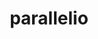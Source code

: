 ---
title: "parallelio"
layout: cache
categories: [package, v0.18.1]
meta: {"versions": ["2_5_4"], "compilers": ["gcc@=7.3.1"], "oss": ["amzn2"], "platforms": ["linux"], "targets": ["aarch64", "graviton2", "x86_64_v3", "x86_64_v4"], "stacks": ["aws-isc", "aws-isc-aarch64", "root"], "num_specs": 4, "num_specs_by_stack": {"aws-isc": 2, "root": 4, "aws-isc-aarch64": 2}}
spec_details: [{"hash": "clftzf4zz3tagdstt7cpwmb7lxjbdg7w", "compiler": "gcc@=7.3.1", "versions": ["2_5_4"], "os": "amzn2", "platform": "linux", "target": "x86_64_v3", "variants": ["build_type=RelWithDebInfo", "~ipo", "+pnetcdf", "~timing"], "stacks": ["aws-isc", "root"], "size": "-", "tarball": "https://binaries.spack.io/v0.18.1/build_cache/linux-amzn2-x86_64_v3/gcc-7.3.1/parallelio-2_5_4/linux-amzn2-x86_64_v3-gcc-7.3.1-parallelio-2_5_4-clftzf4zz3tagdstt7cpwmb7lxjbdg7w.spack"}, {"hash": "wvrezyb3g3f4alewnbnmznyzgu4q7e7u", "compiler": "gcc@=7.3.1", "versions": ["2_5_4"], "os": "amzn2", "platform": "linux", "target": "graviton2", "variants": ["build_type=RelWithDebInfo", "~ipo", "+pnetcdf", "~timing"], "stacks": ["aws-isc-aarch64", "root"], "size": "-", "tarball": "https://binaries.spack.io/v0.18.1/build_cache/linux-amzn2-graviton2/gcc-7.3.1/parallelio-2_5_4/linux-amzn2-graviton2-gcc-7.3.1-parallelio-2_5_4-wvrezyb3g3f4alewnbnmznyzgu4q7e7u.spack"}, {"hash": "2dl5j646k7sfajg4aox3ih2vaqdor4sd", "compiler": "gcc@=7.3.1", "versions": ["2_5_4"], "os": "amzn2", "platform": "linux", "target": "aarch64", "variants": ["build_type=RelWithDebInfo", "~ipo", "+pnetcdf", "~timing"], "stacks": ["aws-isc-aarch64", "root"], "size": "-", "tarball": "https://binaries.spack.io/v0.18.1/build_cache/linux-amzn2-aarch64/gcc-7.3.1/parallelio-2_5_4/linux-amzn2-aarch64-gcc-7.3.1-parallelio-2_5_4-2dl5j646k7sfajg4aox3ih2vaqdor4sd.spack"}, {"hash": "ualaensesd2rutkubmvoqjqonctolu7i", "compiler": "gcc@=7.3.1", "versions": ["2_5_4"], "os": "amzn2", "platform": "linux", "target": "x86_64_v4", "variants": ["build_type=RelWithDebInfo", "~ipo", "+pnetcdf", "~timing"], "stacks": ["aws-isc", "root"], "size": "-", "tarball": "https://binaries.spack.io/v0.18.1/build_cache/linux-amzn2-x86_64_v4/gcc-7.3.1/parallelio-2_5_4/linux-amzn2-x86_64_v4-gcc-7.3.1-parallelio-2_5_4-ualaensesd2rutkubmvoqjqonctolu7i.spack"}]
---